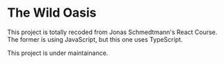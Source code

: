 # The Wild Oasis

This project is totally recoded from Jonas Schmedtmann's React Course. The former is using JavaScript, but this one uses TypeScript.

This project is under maintainance.

